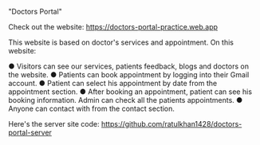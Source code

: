 "Doctors Portal"

Check out the website: https://doctors-portal-practice.web.app

This website is based on doctor's services and appointment. On this website:

● Visitors can see our services, patients feedback, blogs and doctors on the website.
● Patients can book appointment by logging into their Gmail account. 
● Patient can select his appointment by date from the appointment section. 
● After booking an appointment, patient can see his booking information. Admin can check all the patients appointments.
● Anyone can contact with from the contact section.

Here's the server site code: https://github.com/ratulkhan1428/doctors-portal-server
